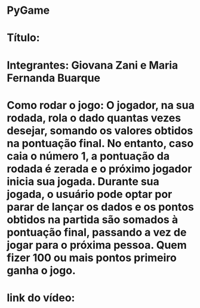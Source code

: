 # PyGame
# Título: 
# Integrantes: Giovana Zani e Maria Fernanda Buarque
# Como rodar o jogo: O jogador, na sua rodada, rola o dado quantas vezes desejar, somando os valores obtidos na pontuação final. No entanto, caso caia o número 1, a pontuação da rodada é zerada e o próximo jogador inicia sua jogada. Durante sua jogada, o usuário pode optar por parar de lançar os dados e os pontos obtidos na partida são somados à pontuação final, passando a vez de jogar para o próxima pessoa. Quem fizer 100 ou mais pontos primeiro ganha o jogo.
# link do vídeo: 